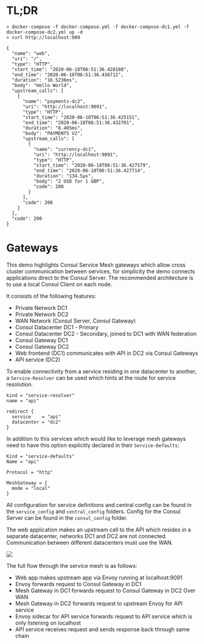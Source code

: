 # TL;DR

```
> docker-compose -f docker-compose.yml -f docker-compose-dc1.yml -f docker-compose-dc2.yml up -d
> curl http://localhost:909

{
  "name": "web",
  "uri": "/",
  "type": "HTTP",
  "start_time": "2020-06-18T06:51:36.420188",
  "end_time": "2020-06-18T06:51:36.436712",
  "duration": "16.5236ms",
  "body": "Hello World",
  "upstream_calls": [
    {
      "name": "payments-dc2",
      "uri": "http://localhost:9091",
      "type": "HTTP",
      "start_time": "2020-06-18T06:51:36.425151",
      "end_time": "2020-06-18T06:51:36.432701",
      "duration": "8.405ms",
      "body": "PAYMENTS V2",
      "upstream_calls": [
        {
          "name": "currency-dc1",
          "uri": "http://localhost:9091",
          "type": "HTTP",
          "start_time": "2020-06-18T06:51:36.427579",
          "end_time": "2020-06-18T06:51:36.427714",
          "duration": "134.5µs",
          "body": "2 USD for 1 GBP",
          "code": 200
        }
      ],
      "code": 200
    }
  ],
  "code": 200
}
```

# Gateways
This demo highlights Consul Service Mesh gateways which allow cross cluster communication between services, for simplicity the demo connects applications direct to the Consul Server. The recommended architecture is to use a local Consul Client on each node.

It consists of the following features:
* Private Network DC1
* Private Network DC2
* WAN Network (Consul Server, Consul Gateway)
* Consul Datacenter DC1 - Primary
* Consul Datacenter DC2 - Secondary, joined to DC1 with WAN federation
* Consul Gateway DC1
* Consul Gateway DC2
* Web frontend (DC1) communicates with API in DC2 via Consul Gateways
* API service (DC2)

To enable connectivity from a service residing in one datacenter to another, a `Service-Resolver` can be used which hints at the route for service resolution.

```
kind = "service-resolver"
name = "api"

redirect {
  service    = "api"
  datacenter = "dc2"
}
```

In addition to this services which would like to leverage mesh gateways need to have this option explicitly declared in their `Service-Defaults`:

```
Kind = "service-defaults"
Name = "api"

Protocol = "http"

MeshGateway = {
  mode = "local"
}
```

All configuration for service definitions and central config can be found in the `service_config` and `central_config` folders. Config for the Consul Server can be found in the `consul_config` folder.

The web application makes an upstream call to the API which resides in a separate datacenter, networks DC1 and DC2 are not connected. Communication between different datacenters must use the WAN.

![](images/gateways.png)

The full flow through the service mesh is as follows:
* Web app makes upstream app via Envoy running at localhost:9091
* Envoy forwards request to Consul Gateway in DC1
* Mesh Gateway in DC1 forwards request to Consul Gateway in DC2 Over WAN
* Mesh Gateway in DC2 forwards request to upstream Envoy for API service
* Envoy sidecar for API service forwards request to API service which is only listening on localhost
* API service receives request and sends response back through same chain

